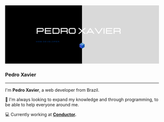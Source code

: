 ![dev-pedro-xavier](/icons/capa.png "dev-pedro-xavier")

### Pedro Xavier 

- - -

I'm **Pedro Xavier**, a web developer from Brazil.

:blue_heart: I'm always looking to expand my knowledge and through programming, to be able to help everyone around me.

:computer: Currently working at **[Conductor](https://conductor.com.br/en/).**

<!-- ### Hi there 👋 -->

<!--
**pedrohsxavier/pedrohsxavier** is a ✨ _special_ ✨ repository because its `README.md` (this file) appears on your GitHub profile.

Here are some ideas to get you started:

- 🔭 I’m currently working on Conductor [...]
- 🌱 I’m currently learning [...]
- 👯 I’m looking to collaborate on ...
- 🤔 I’m looking for help with ...
- 💬 Ask me about ...
- 📫 How to reach me: ...
- 😄 Pronouns: ...
- ⚡ Fun fact: ...

-->
